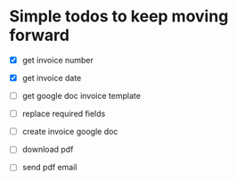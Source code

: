 # Simple todos to keep moving forward

- [x] get invoice number
- [x] get invoice date
- [ ] get google doc invoice template
- [ ] replace required fields 
- [ ] create invoice google doc
- [ ] download pdf
- [ ] send pdf email

